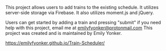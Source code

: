 This project allows users to add trains to the existing schedule.
It utilizes server-side storage via Firebase. It also utilizes moment.js and jQuery.

Users can get started by adding a train and pressing "submit"
if you need help with this project, email me at emilyfyonker@protonmail.com
This project was created and is maintained by Emily Yonker. 

https://emilyfyonker.github.io/Train-Scheduler/
